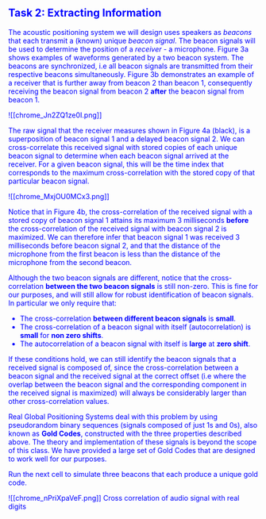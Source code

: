 <a id='task2'></a>

## <font color="blue"/>Task 2: Extracting Information

The acoustic positioning system we will design uses speakers as *beacons* that each transmit a (known) unique *beacon signal*. The beacon signals will be used to determine the position of a *receiver* - a microphone. Figure 3a shows examples of waveforms generated by a two beacon system. The beacons are synchronized, i.e all beacon signals are transmitted from their respective beacons simultaneously. Figure 3b demonstrates an example of a  receiver that is further away from beacon 2 than beacon 1, consequently receiving the beacon signal from beacon 2 **after** the beacon signal from beacon 1.

![[chrome_Jn2ZQ1ze0I.png]]


The raw signal that the receiver measures shown in Figure 4a (black), is a superposition of beacon signal 1 and a delayed beacon signal 2. We can cross-correlate this received signal  with stored copies of each unique beacon signal to determine when each beacon signal arrived at the receiver. For a given beacon signal, this will be the time index that corresponds to the maximum cross-correlation with the stored copy of that particular beacon signal. 

![[chrome_MxjOU0MCx3.png]]

Notice that in Figure 4b, the cross-correlation of the received signal with a stored copy of beacon signal 1 attains its maximum 3 milliseconds **before** the cross-correlation of the received signal with beacon signal 2 is maximized. We can therefore infer that beacon signal 1 was received 3 milliseconds before beacon signal 2, and that the distance of the microphone from the first beacon is less than the distance of the microphone from the second beacon.

Although the two beacon signals are different, notice that the cross-correlation **between the two beacon signals** is still non-zero. This is fine for our purposes, and will still allow for robust identification of beacon signals. In particular we only require that:

* The cross-correlation **between different beacon signals** is **small**.
* The cross-correlation of a beacon signal with itself (autocorrelation) is **small** for **non zero shifts**. 
* The autocorrelation of a beacon signal with itself is **large** at **zero shift**.

If these conditions hold, we can still identify the beacon signals that a received signal is composed of, since the cross-correlation between a beacon signal and the received signal at the correct offset (i.e where the overlap between the beacon signal and the corresponding component in the received signal is maximized) will always be considerably larger than other cross-correlation values. 

Real Global Positioning Systems deal with this problem by using pseudorandom binary sequences (signals composed of just 1s and 0s), also known as **Gold Codes**, constructed with the three properties described above. The theory and implementation of these signals is beyond the scope of this class. We have provided a large set of Gold Codes that are designed to work well for our purposes. 

Run the next cell to simulate three beacons that each produce a unique gold code.

![[chrome_nPriXpaVeF.png]]
Cross correlation of audio signal with real digits
